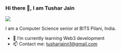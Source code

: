 ### Hi there 👋, I am Tushar Jain
![](https://raw.githubusercontent.com/rodrigograca31/rodrigograca31/master/matrix.svg)

I am a Computer Science senior at BITS Pilani, India.

- 🌱 I’m currently learning Web3 development
- 📫 Contact me: tusharjainn1@gmail.com 





